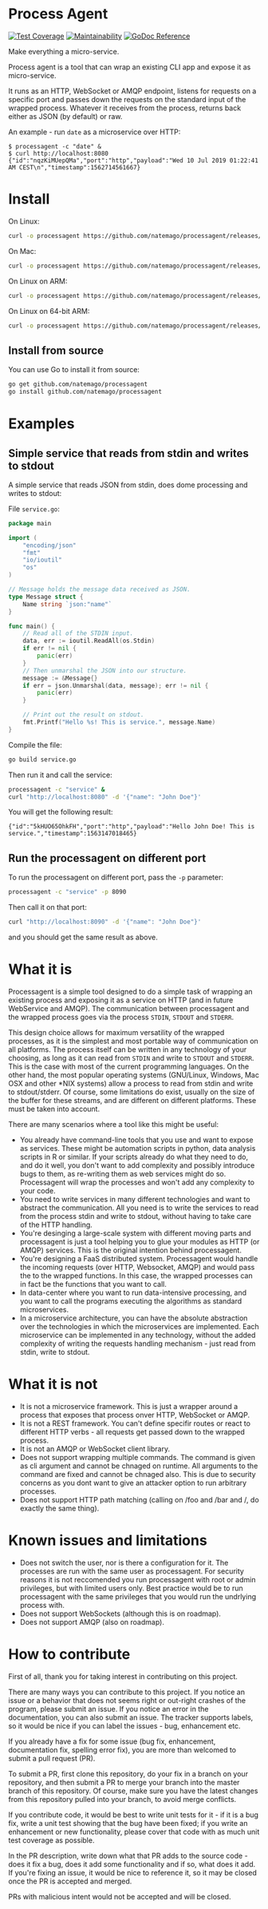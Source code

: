 Process Agent
=============

[![Test Coverage](https://api.codeclimate.com/v1/badges/464aa5413c4f09a95a4c/test_coverage)](https://codeclimate.com/github/natemago/processagent/test_coverage)
[![Maintainability](https://api.codeclimate.com/v1/badges/464aa5413c4f09a95a4c/maintainability)](https://codeclimate.com/github/natemago/processagent/maintainability)
[![GoDoc Reference](https://godoc.org/github.com/natemago/processagent?status.svg)](https://godoc.org/github.com/natemago/processagent)

Make everything a micro-service.

Process agent is a tool that can wrap an existing CLI app and expose it as micro-service.

It runs as an HTTP, WebSocket or AMQP endpoint, listens for requests on a specific port
and passes down the requests on the standard input of the wrapped process. Whatever it
receives from the process, returns back either as JSON (by default) or raw.

An example - run `date` as a microservice over HTTP:

```!bash
$ processagent -c "date" &
$ curl http://localhost:8080
{"id":"nqzKiMUepQMa","port":"http","payload":"Wed 10 Jul 2019 01:22:41 AM CEST\n","timestamp":1562714561667}
```

# Install

On Linux:

```bash
curl -o processagent https://github.com/natemago/processagent/releases/download/v1.0.0/processagent_linux_amd64 && chmod +x processagent
```

On Mac:
```bash
curl -o processagent https://github.com/natemago/processagent/releases/download/v1.0.0/processagent_darwin_amd64 && chmod +x processagent
```

On Linux on ARM:

```bash
curl -o processagent https://github.com/natemago/processagent/releases/download/v1.0.0/processagent_linux_arm && chmod +x processagent
```

On Linux on 64-bit ARM:
```bash
curl -o processagent https://github.com/natemago/processagent/releases/download/v1.0.0/processagent_linux_arm64 && chmod +x processagent
```

## Install from source

You can use Go to install it from source:

```bash
go get github.com/natemago/processagent
go install github.com/natemago/processagent
```

# Examples

## Simple service that reads from stdin and writes to stdout

A simple service that reads JSON from stdin, does dome processing and writes to
stdout:

File `service.go`:
```go
package main

import (
	"encoding/json"
	"fmt"
	"io/ioutil"
	"os"
)

// Message holds the message data received as JSON.
type Message struct {
	Name string `json:"name"`
}

func main() {
	// Read all of the STDIN input.
	data, err := ioutil.ReadAll(os.Stdin)
	if err != nil {
		panic(err)
	}
	// Then unmarshal the JSON into our structure.
	message := &Message{}
	if err = json.Unmarshal(data, message); err != nil {
		panic(err)
	}

	// Print out the result on stdout.
	fmt.Printf("Hello %s! This is service.", message.Name)
}
```

Compile the file:
```bash
go build service.go
```

Then run it and call the service:

```bash
processagent -c "service" &
curl "http://localhost:8080" -d '{"name": "John Doe"}'
```

You will get the following result:
```
{"id":"5kHUO65OhkFH","port":"http","payload":"Hello John Doe! This is service.","timestamp":1563147018465}
```

## Run the processagent on different port

To run the processagent on different port, pass the `-p` parameter:

```bash
processagent -c "service" -p 8090
```

Then call it on that port:
```bash
curl "http://localhost:8090" -d '{"name": "John Doe"}'
```

and you should get the same result as above.


# What it is

Processagent is a simple tool designed to do a simple task of wrapping an existing
process and exposing it as a service on HTTP (and in future WebService and AMQP).
The communication between processagent and the wrapped process goes via the 
process `STDIN`, `STDOUT` and `STDERR`.

This design choice allows for maximum versatility of the wrapped processes, as it
is the simplest and most portable way of communication on all platforms.
The process itself can be written in any technology of your choosing, as long  as 
it can read from `STDIN` and write to `STDOUT` and `STDERR`. This is the case
with most of the current programming languages. On the other hand, the most popular
operating systems (GNU/Linux, Windows, Mac OSX and other *NIX systems) allow a 
process to read from stdin and write to stdout/stderr. Of course, some limitations do 
exist, usually on the size of the buffer for these streams, and are different on
different platforms. These must be taken into account.

There are many scenarios where a tool like this might be useful:

* You already have command-line tools that you use and want to expose as services.
These might be automation scripts in python, data analysis scripts in R or similar.
If your scripts already do what they need to do, and do it well, you don't want to
add complexity and possibly introduce bugs to them, as re-writing them as web services
might do so. Processagent will wrap the processes and won't add any complexity to your
code.
* You need to write services in many different technologies and want to abstract
the communication. All you need is to write the services to read from the process
stdin and write to stdout, without having to take care of the HTTP handling.
* You're desinging a large-scale system with different moving parts and processagent
is just a tool helping you to glue your modules as HTTP (or AMQP) services. This
is the original intention behind processagent.
* You're designing a FaaS distributed system. Processagent would handle the incoming
requests (over HTTP, Websocket, AMQP) and would pass the to the wrapped functions.
In this case, the wrapped processes can in fact be the functions that you want to
call.
* In data-center where you want to run data-intensive processing, and you want
to call the programs executing the algorithms as standard microservices.
* In a microservice architecture, you can have the absolute abstraction over
the technologies in which the microservices are implemented. Each microservice
can be implemented in any technology, without the added complexity of writing
the requests handling mechanism - just read from stdin, write to stdout.


# What it is not

* It is not a microservice framework. This is just a wrapper around a process 
that exposes that process onver HTTP, WebSocket or AMQP.
* It is not a REST framework. You can't define specifir routes or react to
different HTTP verbs - all requests get passed down to the wrapped process.
* It is not an AMQP or WebSocket client library.
* Does not support wrapping multiple commands. The command is given as cli argument
and cannot be chnaged on runtime. All arguments to the command are fixed and cannot
be chnaged also. This is due to security concerns as you dont want to give an
attacker option to run arbitrary processes.
* Does not support HTTP path matching (calling on /foo and /bar and /, do exactly
the same thing).

# Known issues and limitations

* Does not switch the user, nor is there a configuration for it. The processes are
run with the same user as processagent. For security reasons it is not reccomended
you run processagent with root or admin privileges, but with limited users only.
Best practice would be to run processagent with the same privileges that you would
run the undrlying process with.
* Does not support WebSockets (although this is on roadmap).
* Does not support AMQP (also on roadmap).

# How to contribute

First of all, thank you for taking interest in contributing on this project.

There are many ways you can contribute to this project. If you notice an issue or a behavior
that does not seems right or out-right crashes of the program, please submit an issue.
If you notice an error in the documentation, you can also submit an issue.
The tracker supports labels, so it would be nice if you can label the issues - bug,
enhancement etc.

If you already have a fix for some issue (bug fix, enhancement, documentation fix,
spelling error fix), you are more than welcomed to submit a pull request (PR).

To submit a PR, first clone this repository, do your fix in a branch on your
repository, and then submit a PR to merge your branch into the master branch of
this repository. Of course, make sure you have the latest changes from this
repository pulled into your branch, to avoid merge conflicts.

If you contribute code, it would be best to write unit tests for it - if it is a
bug fix, write a unit test showing that the bug have been fixed; if you write
an enhancement or new functionality, please cover that code with as much unit
test coverage as possible.

In the PR description, write down what that PR adds to the source code - does it
fix a bug, does it add some functionality and if so, what does it add. If you're
fixing an issue, it would be nice to reference it, so it may be closed once
the PR is accepted and merged.

PRs with malicious intent would not be accepted and will be closed.

